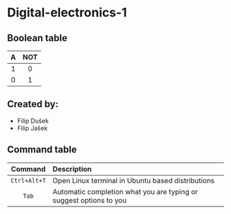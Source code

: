 # Digital-electronics-1
## Boolean table

|**A**|**NOT**|
|:-:|:-:|
|1|0|
|0|1|

## Created by:
* Filip Dušek
* Filip Jašek

## Command table
|**Command**|**Description**|
|:-:|:--|
|`Ctrl+Alt+T`|Open Linux terminal in Ubuntu based distributions|
|`Tab`|Automatic completion what you are typing or suggest options to you|
